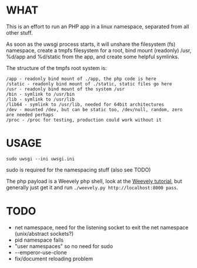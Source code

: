 WHAT
====

This is an effort to run an PHP app in a linux namespace, separated from all other stuff.

As soon as the uwsgi process starts, it will unshare the filesystem (fs) namespace, create a tmpfs filesystem for a
root, bind mount (readonly) /usr, %d/app and %d/static from the app, and create some helpful symlinks.

The structure of the tmpfs root system is:

    /app - readonly bind mount of ./app, the php code is here
    /static - readonly bind mount of ./static, static files go here
    /usr - readonly bind mount of the system /usr
    /bin - symlink to /usr/bin
    /lib - symlink to /usr/lib
    /lib64 - symlink to /usr/lib, needed for 64bit architectures
    /dev - mounted /dev, but can be static too, /dev/null, random, zero are needed perhaps
    /proc - /proc for testing, production could work without it


USAGE
=====

    sudo uwsgi --ini uwsgi.ini

sudo is required for the namespacing stuff (also see TODO)

The php payload is a Weevely php shell, look at the [Weevely tutorial](https://github.com/epinna/Weevely/wiki/Tutorial),
but generally just get it and run `./weevely.py http://localhost:8000 pass`.


TODO
====

 - net namespace, need for the listening socket to exit the net namespace (unix/abstract sockets?)
 - pid namespace fails
 - "user namespaces" so no need for sudo
 - --emperor-use-clone
 - fix/document reloading problem
